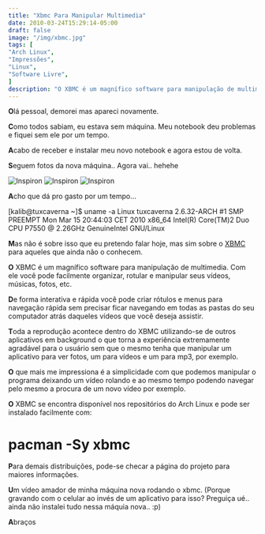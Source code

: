 ```yaml
---
title: "Xbmc Para Manipular Multimedia"
date: 2010-03-24T15:29:14-05:00
draft: false
image: "/img/xbmc.jpg"
tags: [
"Arch Linux",
"Impressões",
"Linux",
"Software Livre",
]
description: "O XBMC é um magnífico software para manipulação de multimedia. Com ele você pode facilmente organizar, rotular e manipular seus vídeos, músicas, fotos, etc."
---
```

**O**lá pessoal, demorei mas apareci novamente.

**C**omo todos sabiam, eu estava sem máquina. Meu notebook deu problemas e fiquei sem ele por um tempo.

**A**cabo de receber e instalar meu novo notebook e agora estou de volta.

**S**eguem fotos da nova máquina.. Agora vai.. hehehe

![Inspiron](/img/inspiron.jpg)
![Inspiron](/img/inspiron2.jpg)
![Inspiron](/img/inspiron3.jpg)


**A**cho que dá pro gasto por um tempo...

[kalib@tuxcaverna ~]$ uname -a
Linux tuxcaverna 2.6.32-ARCH #1 SMP PREEMPT Mon Mar 15 20:44:03 CET 2010 x86_64 Intel(R) Core(TM)2 Duo CPU P7550 @ 2.26GHz GenuineIntel GNU/Linux

**M**as não é sobre isso que eu pretendo falar hoje, mas sim sobre o [XBMC](https://xbmc.org/) para aqueles que ainda não o conhecem.

**O** XBMC é um magnífico software para manipulação de multimedia. Com ele você pode facilmente organizar, rotular e manipular seus vídeos, músicas, fotos, etc.

**D**e forma interativa e rápida você pode criar rótulos e menus para navegação rápida sem precisar ficar navegando em todas as pastas do seu computador atrás daqueles vídeos que você deseja assistir.

**T**oda a reprodução acontece dentro do XBMC utilizando-se de outros aplicativos em background o que torna a experiência extremamente agradável para o usuário sem que o mesmo tenha que manipular um aplicativo para ver fotos, um para vídeos e um para mp3, por exemplo.

**O** que mais me impressiona é a simplicidade com que podemos manipular o programa deixando um vídeo rolando e ao mesmo tempo podendo navegar pelo mesmo a procura de um novo vídeo por exemplo.

**O** XBMC se encontra disponível nos repositórios do Arch Linux e pode ser instalado facilmente com:

# pacman -Sy xbmc

**P**ara demais distribuições, pode-se checar a página do projeto para maiores informações.

**U**m vídeo amador de minha máquina nova rodando o xbmc. (Porque gravando com o celular ao invés de um aplicativo para isso? Preguiça ué.. ainda não instalei tudo nessa máquia nova.. :p)



**A**braços
